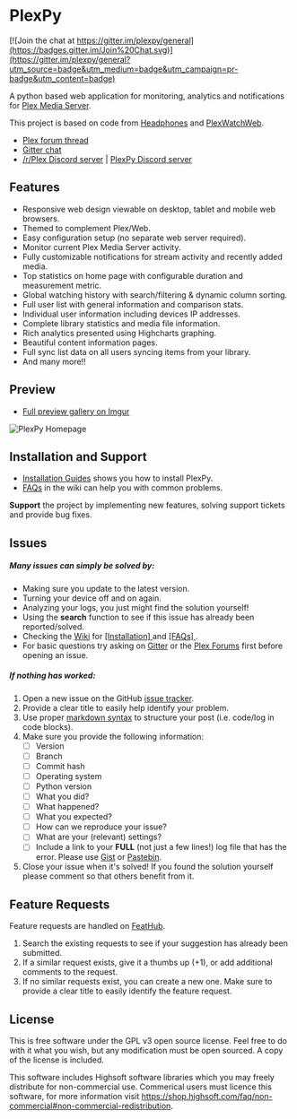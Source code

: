 # PlexPy

[![Join the chat at https://gitter.im/plexpy/general](https://badges.gitter.im/Join%20Chat.svg)](https://gitter.im/plexpy/general?utm_source=badge&utm_medium=badge&utm_campaign=pr-badge&utm_content=badge)

A python based web application for monitoring, analytics and notifications for [Plex Media Server](https://plex.tv).

This project is based on code from [Headphones](https://github.com/rembo10/headphones) and [PlexWatchWeb](https://github.com/ecleese/plexWatchWeb).

* [Plex forum thread](https://forums.plex.tv/discussion/169591/plexpy-another-plex-monitoring-program)
* [Gitter chat](https://gitter.im/plexpy/general)
* [/r/Plex Discord server](https://discord.gg/011TFFWSuNFI02EKr) | [PlexPy Discord server](https://discord.gg/36ggawe)

## Features

* Responsive web design viewable on desktop, tablet and mobile web browsers.
* Themed to complement Plex/Web.
* Easy configuration setup (no separate web server required).
* Monitor current Plex Media Server activity.
* Fully customizable notifications for stream activity and recently added media.
* Top statistics on home page with configurable duration and measurement metric.
* Global watching history with search/filtering & dynamic column sorting.
* Full user list with general information and comparison stats.
* Individual user information including devices IP addresses.
* Complete library statistics and media file information.
* Rich analytics presented using Highcharts graphing.
* Beautiful content information pages.
* Full sync list data on all users syncing items from your library.
* And many more!!

## Preview

* [Full preview gallery on Imgur](https://imgur.com/a/RwQPM)

![PlexPy Homepage](https://i.imgur.com/0D0uFJg.jpg)

## Installation and Support

* [Installation Guides](https://github.com/JonnyWong16/plexpy/wiki/Installation) shows you how to install PlexPy.
* [FAQs](https://github.com/JonnyWong16/plexpy/wiki/Frequently-Asked-Questions-(FAQ)) in the wiki can help you with common problems.

**Support** the project by implementing new features, solving support tickets and provide bug fixes.

## Issues

##### Many issues can simply be solved by:

- Making sure you update to the latest version. 
- Turning your device off and on again.
- Analyzing your logs, you just might find the solution yourself!
- Using the **search** function to see if this issue has already been reported/solved.
- Checking the [Wiki](https://github.com/JonnyWong16/plexpy/wiki) for 
[ [Installation] ](https://github.com/JonnyWong16/plexpy/wiki/Installation) and 
[ [FAQs] ](https://github.com/JonnyWong16/plexpy/wiki/Frequently-Asked-Questions-(FAQ)).
- For basic questions try asking on [Gitter](https://gitter.im/plexpy/general) or the [Plex Forums](https://forums.plex.tv/discussion/169591/plexpy-another-plex-monitoring-program) first before opening an issue.

##### If nothing has worked:

1. Open a new issue on the GitHub [issue tracker](http://github.com/JonnyWong16/plexpy/issues).
2. Provide a clear title to easily help identify your problem.
3. Use proper [markdown syntax](https://help.github.com/articles/github-flavored-markdown) to structure your post (i.e. code/log in code blocks).
4. Make sure you provide the following information:
    - [ ] Version
    - [ ] Branch
    - [ ] Commit hash
    - [ ] Operating system
    - [ ] Python version
    - [ ] What you did?
    - [ ] What happened?
    - [ ] What you expected?
    - [ ] How can we reproduce your issue?
    - [ ] What are your (relevant) settings?
    - [ ] Include a link to your **FULL** (not just a few lines!) log file that has the error. Please use [Gist](http://gist.github.com) or [Pastebin](http://pastebin.com/).
5. Close your issue when it's solved! If you found the solution yourself please comment so that others benefit from it.

## Feature Requests

Feature requests are handled on [FeatHub](http://feathub.com/JonnyWong16/plexpy).

1. Search the existing requests to see if your suggestion has already been submitted.
2. If a similar request exists, give it a thumbs up (+1), or add additional comments to the request.
3. If no similar requests exist, you can create a new one. Make sure to provide a clear title to easily identify the feature request.

## License

This is free software under the GPL v3 open source license. Feel free to do with it what you wish, but any modification must be open sourced. A copy of the license is included.

This software includes Highsoft software libraries which you may freely distribute for non-commercial use. Commerical users must licence this software, for more information visit https://shop.highsoft.com/faq/non-commercial#non-commercial-redistribution.